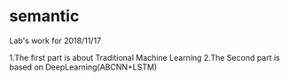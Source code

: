 # semantic
Lab's work for 2018/11/17

1.The first part is about Traditional Machine Learning
2.The Second part is based on DeepLearning(ABCNN+LSTM)
